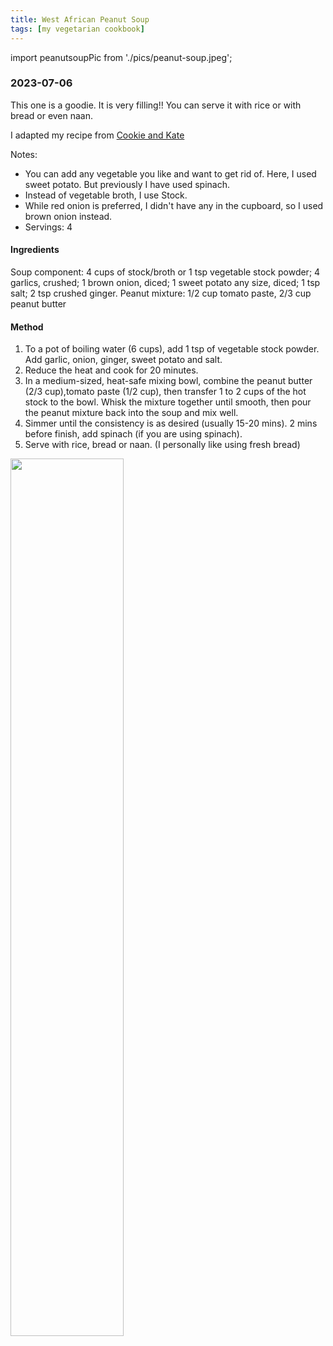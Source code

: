 ```yaml
---
title: West African Peanut Soup
tags: [my vegetarian cookbook]
---
```

import peanutsoupPic from './pics/peanut-soup.jpeg';

### 2023-07-06

This one is a goodie. It is very filling!! You can serve it with rice or with bread or even naan. 

I adapted my recipe from [Cookie and Kate](https://cookieandkate.com/west-african-peanut-soup/)

Notes:
- You can add any vegetable you like and want to get rid of. Here, I used sweet potato. But previously I have used spinach. 
- Instead of vegetable broth, I use Stock. 
- While red onion is preferred, I didn't have any in the cupboard, so I used brown onion instead. 
- Servings: 4 

#### Ingredients
Soup component: 4 cups of stock/broth or 1 tsp vegetable stock powder; 4 garlics, crushed; 1 brown onion, diced; 1 sweet potato any size, diced; 1 tsp salt; 2 tsp crushed ginger. 
Peanut mixture: 1/2 cup tomato paste, 2/3 cup peanut butter

#### Method
1. To a pot of boiling water (6 cups), add 1 tsp of vegetable stock powder. Add garlic, onion, ginger, sweet potato and salt. 
2. Reduce the heat and cook for 20 minutes.
3. In a medium-sized, heat-safe mixing bowl, combine the peanut butter (2/3 cup),tomato paste (1/2 cup), then transfer 1 to 2 cups of the hot stock to the bowl. Whisk the mixture together until smooth, then pour the peanut mixture back into the soup and mix well. 
4. Simmer until the consistency is as desired (usually 15-20 mins). 2 mins before finish, add spinach (if you are using spinach). 
5. Serve with rice, bread or naan. (I personally like using fresh bread)

<img src={peanutsoupPic} width="60%" className="centered-image" /> 